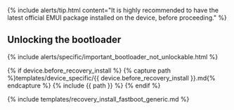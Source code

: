 {% include alerts/tip.html content="It is highly recommended to have the latest official EMUI package installed on the device, before proceeding." %}

## Unlocking the bootloader

{% include alerts/specific/important_bootloader_not_unlockable.html %}

{% if device.before_recovery_install %}
{% capture path %}templates/device_specific/{{ device.before_recovery_install }}.md{% endcapture %}
{% include {{ path }} %}
{% endif %}

{% include templates/recovery_install_fastboot_generic.md %}
